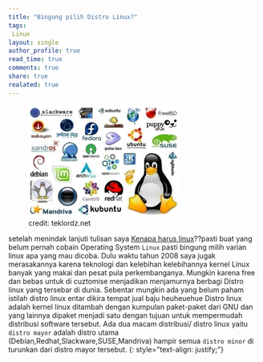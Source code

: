 ```yaml
---
title: "Bingung pilih Distro Linux?"
tags:
 Linux
layout: single
author_profile: true
read_time: true
comments: true
share: true
realated: true
---
```

<figure style="width: 300px" class="align-center">
<img src="/images/dl.jpeg">
<figcaption>credit: teklordz.net</figcaption>
</figure> 



setelah menindak lanjuti tulisan saya [Kenapa harus linux](http://www.glamvian.com/Kenapa-harus-linux/)??pasti buat yang belum pernah cobain Operating System `Linux` pasti bingung milih varian linux apa yang mau dicoba. Dulu waktu tahun 2008 saya jugak merasakannya karena teknologi dan kelebihan kelebihannya kernel Linux banyak yang makai dan pesat pula perkembanganya. Mungkin karena free dan bebas untuk di cuztomise menjadikan menjamurnya berbagi Distro linux yang tersebar di dunia. Sebentar mungkin ada yang belum paham istilah distro linux entar dikira tempat jual baju heuheuehue Distro linux adalah kernel linux ditambah dengan kumpulan paket-paket dari GNU dan yang lainnya dipaket menjadi satu dengan tujuan untuk mempermudah distribusi software tersebut. Ada dua macam distribusi/ distro linux yaitu `distro mayor` adalah distro utama (Debian,Redhat,Slackware,SUSE,Mandriva) hampir semua `distro minor` di turunkan dari distro mayor tersebut.
{: style="text-align: justify;"}
